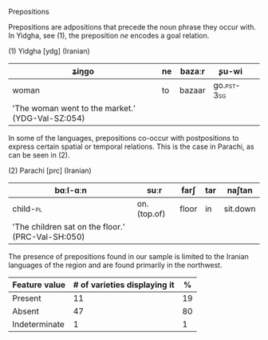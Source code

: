 Prepositions

Prepositions are adpositions that precede the noun phrase they occur
with. In Yidgha, see ‎(1), the preposition *ne* encodes a goal relation.

(1) Yidgha \[ydg\] (Iranian)

| ʑiŋgo                                            | **ne** | bazaːr | ʂu-wi                                     |     |
|--------------------------------------------------|--------|--------|-------------------------------------------|-----|
| woman                                            | to     | bazaar | go.<span class="smallcaps">pst-3sg</span> |     |
| 'The woman went to the market.' (YDG-Val-SZ:054) |        |        |                                           |     |

In some of the languages, prepositions co-occur with postpositions to
express certain spatial or temporal relations. This is the case in
Parachi, as can be seen in ‎(2).

(2) Parachi \[prc\] (Iranian)

| bɑːl-ɑːn                                          | **suːr**    | farʃ  | **tar** | naʃtan   |
|---------------------------------------------------|-------------|-------|---------|----------|
| child-<span class="smallcaps">pl</span>           | on.(top.of) | floor | in      | sit.down |
| 'The children sat on the floor.' (PRC-Val-SH:050) |             |       |         |          |

The presence of prepositions found in our sample is limited to the
Iranian languages of the region and are found primarily in the
northwest.

| Feature value | \# of varieties displaying it | \%  |
|---------------|-------------------------------|-----|
| Present       | 11                            | 19  |
| Absent        | 47                            | 80  |
| Indeterminate | 1                             | 1   |
